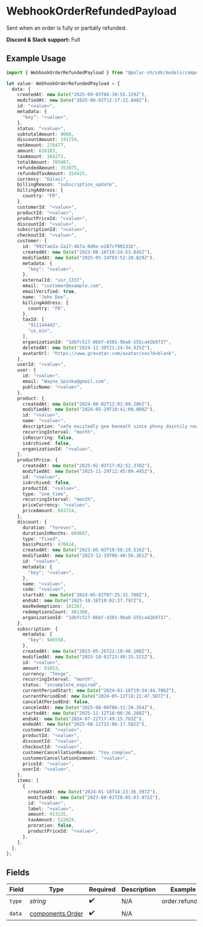 # WebhookOrderRefundedPayload

Sent when an order is fully or partially refunded.

**Discord & Slack support:** Full

## Example Usage

```typescript
import { WebhookOrderRefundedPayload } from "@polar-sh/sdk/models/components/webhookorderrefundedpayload.js";

let value: WebhookOrderRefundedPayload = {
  data: {
    createdAt: new Date("2025-09-03T06:39:55.329Z"),
    modifiedAt: new Date("2025-06-02T12:17:22.846Z"),
    id: "<value>",
    metadata: {
      "key": "<value>",
    },
    status: "<value>",
    subtotalAmount: 9060,
    discountAmount: 191724,
    netAmount: 270477,
    amount: 616183,
    taxAmount: 384273,
    totalAmount: 703407,
    refundedAmount: 353075,
    refundedTaxAmount: 154425,
    currency: "Dalasi",
    billingReason: "subscription_update",
    billingAddress: {
      country: "FR",
    },
    customerId: "<value>",
    productId: "<value>",
    productPriceId: "<value>",
    discountId: "<value>",
    subscriptionId: "<value>",
    checkoutId: "<value>",
    customer: {
      id: "992fae2a-2a17-4b7a-8d9e-e287cf90131b",
      createdAt: new Date("2023-08-16T10:24:53.845Z"),
      modifiedAt: new Date("2025-05-14T03:52:20.829Z"),
      metadata: {
        "key": "<value>",
      },
      externalId: "usr_1337",
      email: "customer@example.com",
      emailVerified: true,
      name: "John Doe",
      billingAddress: {
        country: "FR",
      },
      taxId: [
        "911144442",
        "us_ein",
      ],
      organizationId: "1dbfc517-0bbf-4301-9ba8-555ca42b9737",
      deletedAt: new Date("2024-12-30T21:24:34.925Z"),
      avatarUrl: "https://www.gravatar.com/avatar/xxx?d=blank",
    },
    userId: "<value>",
    user: {
      id: "<value>",
      email: "Wayne_Spinka@gmail.com",
      publicName: "<value>",
    },
    product: {
      createdAt: new Date("2024-08-02T12:01:00.206Z"),
      modifiedAt: new Date("2024-05-29T10:41:09.880Z"),
      id: "<value>",
      name: "<value>",
      description: "safe excitedly gee beneath since phony daintily now nephew",
      recurringInterval: "month",
      isRecurring: false,
      isArchived: false,
      organizationId: "<value>",
    },
    productPrice: {
      createdAt: new Date("2025-02-03T17:02:52.370Z"),
      modifiedAt: new Date("2025-11-29T12:45:09.445Z"),
      id: "<value>",
      isArchived: false,
      productId: "<value>",
      type: "one_time",
      recurringInterval: "month",
      priceCurrency: "<value>",
      priceAmount: 693724,
    },
    discount: {
      duration: "forever",
      durationInMonths: 609687,
      type: "fixed",
      basisPoints: 476614,
      createdAt: new Date("2023-05-03T19:56:19.516Z"),
      modifiedAt: new Date("2023-12-19T06:40:56.361Z"),
      id: "<value>",
      metadata: {
        "key": "<value>",
      },
      name: "<value>",
      code: "<value>",
      startsAt: new Date("2024-05-02T07:25:31.700Z"),
      endsAt: new Date("2025-10-16T10:02:37.797Z"),
      maxRedemptions: 181267,
      redemptionsCount: 401388,
      organizationId: "1dbfc517-0bbf-4301-9ba8-555ca42b9737",
    },
    subscription: {
      metadata: {
        "key": 946558,
      },
      createdAt: new Date("2023-05-26T22:19:48.108Z"),
      modifiedAt: new Date("2025-10-02T23:49:35.521Z"),
      id: "<value>",
      amount: 81053,
      currency: "Tenge",
      recurringInterval: "month",
      status: "incomplete_expired",
      currentPeriodStart: new Date("2024-01-16T19:34:44.796Z"),
      currentPeriodEnd: new Date("2024-05-12T18:21:47.587Z"),
      cancelAtPeriodEnd: false,
      canceledAt: new Date("2025-08-06T06:31:20.354Z"),
      startedAt: new Date("2025-11-12T18:00:26.208Z"),
      endsAt: new Date("2024-07-22T17:49:15.783Z"),
      endedAt: new Date("2025-08-11T15:06:17.582Z"),
      customerId: "<value>",
      productId: "<value>",
      discountId: "<value>",
      checkoutId: "<value>",
      customerCancellationReason: "too_complex",
      customerCancellationComment: "<value>",
      priceId: "<value>",
      userId: "<value>",
    },
    items: [
      {
        createdAt: new Date("2024-01-18T14:23:36.397Z"),
        modifiedAt: new Date("2023-08-01T20:05:03.973Z"),
        id: "<value>",
        label: "<value>",
        amount: 413135,
        taxAmount: 522824,
        proration: false,
        productPriceId: "<value>",
      },
    ],
  },
};
```

## Fields

| Field                                                | Type                                                 | Required                                             | Description                                          | Example                                              |
| ---------------------------------------------------- | ---------------------------------------------------- | ---------------------------------------------------- | ---------------------------------------------------- | ---------------------------------------------------- |
| `type`                                               | *string*                                             | :heavy_check_mark:                                   | N/A                                                  | order.refunded                                       |
| `data`                                               | [components.Order](../../models/components/order.md) | :heavy_check_mark:                                   | N/A                                                  |                                                      |